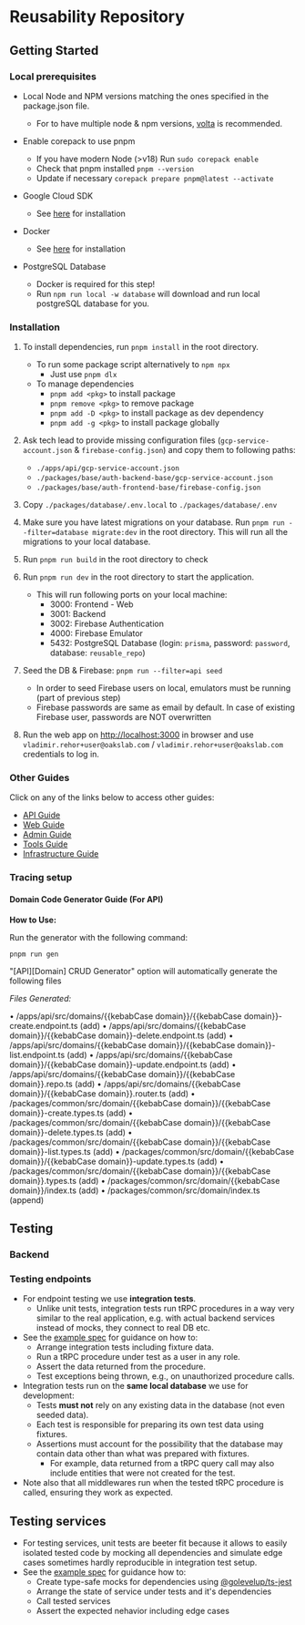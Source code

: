 # Reusability Repository

## Getting Started

### Local prerequisites

- Local Node and NPM versions matching the ones specified in the package.json file.

  - For to have multiple node & npm versions, [volta](https://volta.sh/) is recommended.

- Enable corepack to use pnpm

  - If you have modern Node (>v18) Run `sudo corepack enable`
  - Check that pnpm installed `pnpm --version`
  - Update if necessary `corepack prepare pnpm@latest --activate`

- Google Cloud SDK

  - See [here](https://cloud.google.com/sdk/docs/install) for installation

- Docker

  - See [here](https://www.docker.com/) for installation

- PostgreSQL Database
  - Docker is required for this step!
  - Run `npm run local -w database` will download and run local postgreSQL database for you.

### Installation

1. To install dependencies, run `pnpm install` in the root directory.

   - To run some package script alternatively to `npm npx`
     - Just use `pnpm dlx`
   - To manage dependencies
     - `pnpm add <pkg>` to install package
     - `pnpm remove <pkg>` to remove package
     - `pnpm add -D <pkg>` to install package as dev dependency
     - `pnpm add -g <pkg>` to install package globally

2. Ask tech lead to provide missing configuration files (`gcp-service-account.json` & `firebase-config.json`) and copy them to following paths:

   - `./apps/api/gcp-service-account.json`
   - `./packages/base/auth-backend-base/gcp-service-account.json`
   - `./packages/base/auth-frontend-base/firebase-config.json`

3. Copy `./packages/database/.env.local` to `./packages/database/.env`

4. Make sure you have latest migrations on your database. Run `pnpm run --filter=database migrate:dev` in the root directory. This will run all the migrations to your local database.

5. Run `pnpm run build` in the root directory to check

6. Run `pnpm run dev` in the root directory to start the application.

   - This will run following ports on your local machine:
     - 3000: Frontend - Web
     - 3001: Backend
     - 3002: Firebase Authentication
     - 4000: Firebase Emulator
     - 5432: PostgreSQL Database (login: `prisma`, password: `password`, database: `reusable_repo`)

7. Seed the DB & Firebase: `pnpm run --filter=api seed`

   - In order to seed Firebase users on local, emulators must be running (part of previous step)
   - Firebase passwords are same as email by default. In case of existing Firebase user, passwords are NOT overwritten

8. Run the web app on [http://localhost:3000](http://localhost:3000) in browser and use `vladimir.rehor+user@oakslab.com` / `vladimir.rehor+user@oakslab.com` credentials to log in.

### Other Guides

Click on any of the links below to access other guides:

- [API Guide](/apps/api/README.md)
- [Web Guide](/apps/web/README.md)
- [Admin Guide](/apps/admin/README.md)
- [Tools Guide](/tools/README.md)
- [Infrastructure Guide](infra/README.md)

### Tracing setup

#### Domain Code Generator Guide (For API)

**How to Use:**

Run the generator with the following command:

```
pnpm run gen
```

"[API][Domain] CRUD Generator" option will automatically generate the following files

_Files Generated:_

• /apps/api/src/domains/{{kebabCase domain}}/{{kebabCase domain}}-create.endpoint.ts (add)
• /apps/api/src/domains/{{kebabCase domain}}/{{kebabCase domain}}-delete.endpoint.ts (add)
• /apps/api/src/domains/{{kebabCase domain}}/{{kebabCase domain}}-list.endpoint.ts (add)
• /apps/api/src/domains/{{kebabCase domain}}/{{kebabCase domain}}-update.endpoint.ts (add)
• /apps/api/src/domains/{{kebabCase domain}}/{{kebabCase domain}}.repo.ts (add)
• /apps/api/src/domains/{{kebabCase domain}}/{{kebabCase domain}}.router.ts (add)
• /packages/common/src/domain/{{kebabCase domain}}/{{kebabCase domain}}-create.types.ts (add)
• /packages/common/src/domain/{{kebabCase domain}}/{{kebabCase domain}}-delete.types.ts (add)
• /packages/common/src/domain/{{kebabCase domain}}/{{kebabCase domain}}-list.types.ts (add)
• /packages/common/src/domain/{{kebabCase domain}}/{{kebabCase domain}}-update.types.ts (add)
• /packages/common/src/domain/{{kebabCase domain}}/{{kebabCase domain}}.types.ts (add)
• /packages/common/src/domain/{{kebabCase domain}}/index.ts (add)
• /packages/common/src/domain/index.ts (append)

## Testing

### Backend

### Testing endpoints

- For endpoint testing we use **integration tests**.
  - Unlike unit tests, integration tests run tRPC procedures in a way very similar to the real application, e.g. with actual backend services instead of mocks, they connect to real DB etc.
- See the [example spec](./apps/api/src/domains/user/user-list.endpoint.spec.ts) for guidance on how to:
  - Arrange integration tests including fixture data.
  - Run a tRPC procedure under test as a user in any role.
  - Assert the data returned from the procedure.
  - Test exceptions being thrown, e.g., on unauthorized procedure calls.
- Integration tests run on the **same local database** we use for development:
  - Tests **must not** rely on any existing data in the database (not even seeded data).
  - Each test is responsible for preparing its own test data using fixtures.
  - Assertions must account for the possibility that the database may contain data other than what was prepared with fixtures.
    - For example, data returned from a tRPC query call may also include entities that were not created for the test.
- Note also that all middlewares run when the tested tRPC procedure is called, ensuring they work as expected.

## Testing services

- For testing services, unit tests are beeter fit because it allows to easily isolated tested code by mocking all dependencies and simulate edge cases sometimes hardly reproducible in integration test setup.
- See the [example spec](./apps/api/src/lib/db/transactionService.ts) for guidance how to:
  - Create type-safe mocks for dependencies using [@golevelup/ts-jest](https://github.com/golevelup/nestjs/tree/master/packages/testing/ts-jest#creating-mocks)
  - Arrange the state of service under tests and it's dependencies
  - Call tested services
  - Assert the expected nehavior including edge cases
